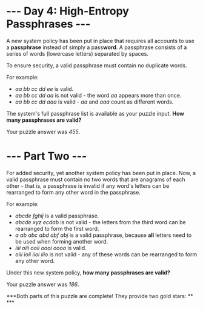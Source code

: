 # --- Day 4: High-Entropy Passphrases ---

A new system policy has been put in place that requires all accounts to use a **passphrase** instead of simply a pass**word**. A passphrase consists of a series of words (lowercase letters) separated by spaces.

To ensure security, a valid passphrase must contain no duplicate words.

For example:
- _aa bb cc dd ee_ is valid.
- _aa bb cc dd aa_ is not valid - the word _aa_ appears more than once.
- _aa bb cc dd aaa_ is valid - _aa_ and _aaa_ count as different words.

The system's full passphrase list is available as your puzzle input. **How many passphrases are valid?**

Your puzzle answer was _455_.

# --- Part Two ---

For added security, yet another system policy has been put in place. Now, a valid passphrase must contain no two words that are anagrams of each other - that is, a passphrase is invalid if any word's letters can be rearranged to form any other word in the passphrase.

For example:
- _abcde fghij_ is a valid passphrase.
- _abcde xyz ecdab_ is not valid - the letters from the third word can be rearranged to form the first word.
- _a ab abc abd abf abj_ is a valid passphrase, because **all** letters need to be used when forming another word.
- _iiii oiii ooii oooi oooo_ is valid.
- _oiii ioii iioi iiio_ is not valid - any of these words can be rearranged to form any other word.

Under this new system policy, **how many passphrases are valid?**

Your puzzle answer was _186_.

***Both parts of this puzzle are complete! They provide two gold stars: ** ***
